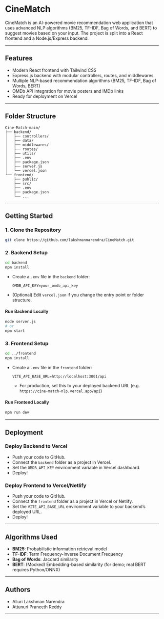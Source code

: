 # CineMatch

CineMatch is an AI-powered movie recommendation web application that uses advanced NLP algorithms (BM25, TF-IDF, Bag of Words, and BERT) to suggest movies based on your input. The project is split into a React frontend and a Node.js/Express backend.

---

## Features
- Modern React frontend with Tailwind CSS
- Express.js backend with modular controllers, routes, and middlewares
- Multiple NLP-based recommendation algorithms (BM25, TF-IDF, Bag of Words, BERT)
- OMDb API integration for movie posters and IMDb links
- Ready for deployment on Vercel

---

## Folder Structure
```
Cine-Match-main/
├── backend/
│   ├── controllers/
│   ├── data/
│   ├── middlewares/
│   ├── routes/
│   ├── utils/
│   ├── .env
│   ├── package.json
│   ├── server.js
│   └── vercel.json
└── frontend/
    ├── public/
    ├── src/
    ├── .env
    ├── package.json
    └── ...
```

---

## Getting Started

### 1. Clone the Repository
```sh
git clone https://github.com/lakshmannarendra/CineMatch.git

```

### 2. Backend Setup
```sh
cd backend
npm install
```

- Create a `.env` file in the `backend` folder:
  ```env
  OMDB_API_KEY=your_omdb_api_key
  ```
- (Optional) Edit `vercel.json` if you change the entry point or folder structure.

#### Run Backend Locally
```sh
node server.js
# or
npm start
```

### 3. Frontend Setup
```sh
cd ../frontend
npm install
```

- Create a `.env` file in the `frontend` folder:
  ```env
  VITE_API_BASE_URL=http://localhost:3001/api
  ```
  - For production, set this to your deployed backend URL (e.g. `https://cine-match-nlp.vercel.app/api`)

#### Run Frontend Locally
```sh
npm run dev
```

---

## Deployment

### Deploy Backend to Vercel
- Push your code to GitHub.
- Connect the `backend` folder as a project in Vercel.
- Set the `OMDB_API_KEY` environment variable in Vercel dashboard.
- Deploy!

### Deploy Frontend to Vercel/Netlify
- Push your code to GitHub.
- Connect the `frontend` folder as a project in Vercel or Netlify.
- Set the `VITE_API_BASE_URL` environment variable to your backend’s deployed URL.
- Deploy!

---

## Algorithms Used
- **BM25**: Probabilistic information retrieval model
- **TF-IDF**: Term Frequency-Inverse Document Frequency
- **Bag of Words**: Jaccard similarity
- **BERT**: (Mocked) Embedding-based similarity (for demo; real BERT requires Python/ONNX)

---

## Authors
- Alluri Lakshman Narendra
- Attunuri Praneeth Reddy

---


